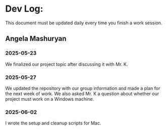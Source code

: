 # Dev Log:

This document must be updated daily every time you finish a work session.

## Angela Mashuryan 
### 2025-05-23
We finalized our project topic after discussing it with Mr. K.

### 2025-05-27
We updated the repository with our group information and made a plan for the next week of work. We also asked Mr. K a question about whether our project must work on a Windows machine.

### 2025-06-02
I wrote the setup and cleanup scripts for Mac.

